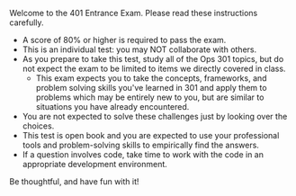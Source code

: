 Welcome to the 401 Entrance Exam. Please read these instructions carefully.

- A score of 80% or higher is required to pass the exam. 
- This is an individual test: you may NOT collaborate with others.
- As you prepare to take this test, study all of the Ops 301 topics, but do not expect the exam to be limited to items we directly covered in class.
  - This exam expects you to take the concepts, frameworks, and problem solving skills you've learned in 301 and apply them to problems which may be entirely new to you, but are similar to situations you have already encountered.
- You are not expected to solve these challenges just by looking over the choices.
- This test is open book and you are expected to use your professional tools and problem-solving skills to empirically find the answers.
- If a question involves code, take time to work with the code in an appropriate development environment. 

Be thoughtful, and have fun with it!
